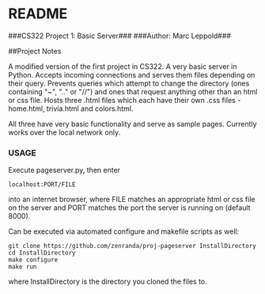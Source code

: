 # README #

###CS322 Project 1: Basic Server###
###Author: Marc Leppold###

##Project Notes

A modified version of the first project in CS322. A very basic server in Python. Accepts incoming connections and serves them files depending on their query.
Prevents queries which attempt to change the directory (ones containing "~", ".." or "//") and ones that request anything other than an html or css file.
Hosts three .html files which each have their own .css files - home.html, trivia.html and colors.html. 

All three have very basic functionality and serve as sample pages. Currently works over the local network only. 

### USAGE ###

Execute pageserver.py, then enter 
```
localhost:PORT/FILE
```
into an internet browser, where FILE matches an appropriate html or css file on the server and PORT matches the port the server is running on (default 8000).

Can be executed via automated configure and makefile scripts as well:

```
git clone https://github.com/zenranda/proj-pageserver InstallDirectory
cd InstallDirectory
make configure
make run
```
where InstallDirectory is the directory you cloned the files to.